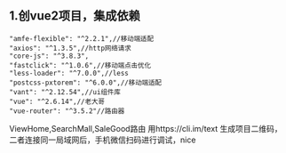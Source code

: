 ## 1.创vue2项目，集成依赖 ##
    "amfe-flexible": "^2.2.1",//移动端适配
    "axios": "^1.3.5",//http网络请求
    "core-js": "^3.8.3",
    "fastclick": "^1.0.6",//移动端点击优化
    "less-loader": "^7.0.0",//less
    "postcss-pxtorem": "^6.0.0",//移动端适配
    "vant": "^2.12.54",//ui组件库
    "vue": "^2.6.14",//老大哥
    "vue-router": "^3.5.2"//路由器
ViewHome,SearchMall,SaleGood路由
用https://cli.im/text
生成项目二维码，二者连接同一局域网后，手机微信扫码进行调试，nice

